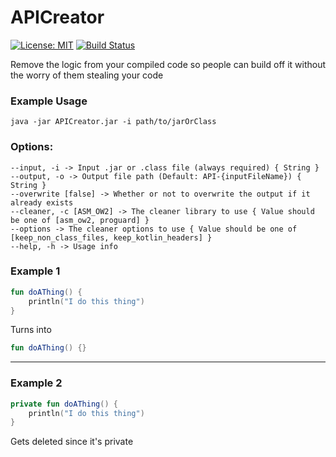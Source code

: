 # APICreator

[![License: MIT](https://img.shields.io/badge/license-MIT-blue.svg)](LICENSE)
[![Build Status](https://drone.12oclock.dev/api/badges/camdenorrb/APICreator/status.svg)](https://drone.12oclock.dev/camdenorrb/APICreator)

Remove the logic from your compiled code so people can build off it without the worry of them stealing your code

### Example Usage
`java -jar APICreator.jar -i path/to/jarOrClass`


### Options:
```
--input, -i -> Input .jar or .class file (always required) { String }
--output, -o -> Output file path (Default: API-{inputFileName}) { String }
--overwrite [false] -> Whether or not to overwrite the output if it already exists 
--cleaner, -c [ASM_OW2] -> The cleaner library to use { Value should be one of [asm_ow2, proguard] }
--options -> The cleaner options to use { Value should be one of [keep_non_class_files, keep_kotlin_headers] }
--help, -h -> Usage info 
```

### Example 1
```kotlin
fun doAThing() { 
    println("I do this thing")
}
```
Turns into
```kotlin
fun doAThing() {}
```
---
### Example 2

```kotlin
private fun doAThing() { 
    println("I do this thing")
}
```
Gets deleted since it's private
